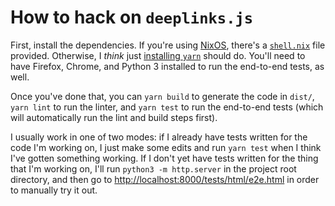 # How to hack on `deeplinks.js`

First, install the dependencies. If you're using [NixOS](https://nixos.org/), there's a [`shell.nix`](../shell.nix) file provided. Otherwise, I *think* just [installing `yarn`](https://yarnpkg.com/getting-started/install) should do. You'll need to have Firefox, Chrome, and Python 3 installed to run the end-to-end tests, as well.

Once you've done that, you can `yarn build` to generate the code in `dist/`, `yarn lint` to run the linter, and `yarn test` to run the end-to-end tests (which will automatically run the lint and build steps first).

I usually work in one of two modes: if I already have tests written for the code I'm working on, I just make some edits and run `yarn test` when I think I've gotten something working. If I don't yet have tests written for the thing that I'm working on, I'll run `python3 -m http.server` in the project root directory, and then go to [http://localhost:8000/tests/html/e2e.html](http://localhost:8000/tests/html/e2e.html) in order to manually try it out.
